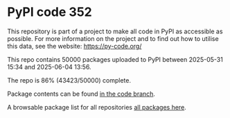# PyPI code 352

This repository is part of a project to make all code in PyPI as accessible as possible. For more information 
on the project and to find out how to utilise this data, see the website: https://py-code.org/

This repo contains 50000 packages uploaded to PyPI between 
2025-05-31 15:34 and 2025-06-04 13:56.

The repo is 86% (43423/50000) complete.

Package contents can be found [in the code branch](https://github.com/pypi-data/pypi-mirror-352/tree/code/packages).

A browsable package list for all repositories [all packages here](https://py-code.org/repositories/pypi-mirror-352).


